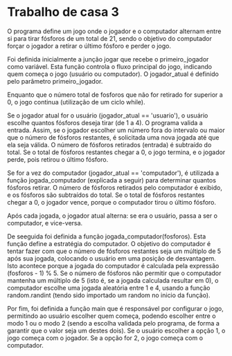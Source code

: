 # Trabalho de casa 3
O programa define um jogo onde o jogador e o computador alternam entre si para tirar fósforos de um total de 21, sendo o objetivo do computador forçar o jogador a retirar o último fósforo e perder o jogo.

Foi definida inicialmente a junção jogar que recebe o primeiro_jogador como variável. Esta função controla o fluxo principal do jogo, indicando quem começa o jogo (usuário ou computador). O jogador_atual é definido pelo parâmetro primeiro_jogador. 

Enquanto que o número total de fosforos que não for retirado for superior a 0, o jogo continua (utilização de um ciclo while). 

Se o jogador atual for o usuário (jogador_atual == 'usuario'), o usuário escolhe quantos fósforos deseja tirar (de 1 a 4). O programa valida a entrada. Assim, se o jogador escolher um número fora do intervalo ou maior que o número de fósforos restantes, é solicitada uma nova jogada até que ela seja válida. O número de fósforos retirados (entrada) é subtraído do total. Se o total de fósforos restantes chegar a 0, o jogo termina, e o jogador perde, pois retirou o último fósforo.

Se for a vez do computador (jogador_atual == 'computador'), é utilizada a função jogada_computador (explicada a seguir) para determinar quantos fósforos retirar. O número de fósforos retirados pelo computador é exibido, e os fósforos são subtraídos do total. Se o total de fósforos restantes chegar a 0, o jogador vence, porque o computador tirou o último fósforo.

Após cada jogada, o jogador atual alterna: se era o usuário, passa a ser o computador, e vice-versa.

De seeguida foi definida a função jogada_computador(fosforos). Esta função define a estratégia do computador. O objetivo do computador é tentar fazer com que o número de fósforos restantes seja um múltiplo de 5 após sua jogada, colocando o usuário em uma posição de desvantagem. Isto acontece porque a jogada do computador é calculada pela expressão (fosforos - 1) % 5. Se o número de fósforos não permitir que o computador mantenha um múltiplo de 5 (isto é, se a jogada calculada resultar em 0), o computador escolhe uma jogada aleatória entre 1 e 4, usando a função random.randint (tendo sido importado um random no inicio da função).

Por fim, foi definida a função main que é responsável por configurar o jogo, permitindo ao usuário escolher quem começa, podendo escolher entre o modo 1 ou o modo 2 (sendo a escolha validada pelo programa, de forma a garantir que o valor seja um destes dois). Se o usuário escolher a opção 1, o jogo começa com o jogador. Se a opção for 2, o jogo começa com o computador.
